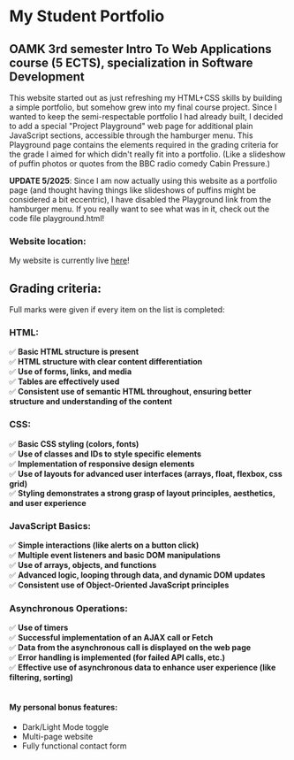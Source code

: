 # My Student Portfolio

## OAMK 3rd semester Intro To Web Applications course (5 ECTS), specialization in Software Development

This website started out as just refreshing my HTML+CSS skills by building a simple portfolio, but somehow grew into my final course project. Since I wanted to keep the semi-respectable portfolio I had already built, I decided to add a special "Project Playground" web page for additional plain JavaScript sections, accessible through the hamburger menu. This Playground page contains the elements required in the grading criteria for the grade I aimed for which didn't really fit into a portfolio. (Like a slideshow of puffin photos or quotes from the BBC radio comedy Cabin Pressure.) 

**UPDATE 5/2025**: Since I am now actually using this website as a portfolio page (and thought having things like slideshows of puffins might be considered a bit eccentric), I have disabled the Playground link from the hamburger menu. If you really want to see what was in it, check out the code file playground.html!

### Website location:

My website is currently live [here](https://sannatikk.github.io/web-portfolio/)!

## Grading criteria:

Full marks were given if every item on the list is completed:

### HTML:
✅ **Basic HTML structure is present**  
✅ **HTML structure with clear content differentiation**  
✅ **Use of forms, links, and media**  
✅ **Tables are effectively used**  
✅ **Consistent use of semantic HTML throughout, ensuring better structure and understanding of the content**  

### CSS:
✅ **Basic CSS styling (colors, fonts)**  
✅ **Use of classes and IDs to style specific elements**  
✅ **Implementation of responsive design elements**  
✅ **Use of layouts for advanced user interfaces (arrays, float, flexbox, css grid)**  
✅ **Styling demonstrates a strong grasp of layout principles, aesthetics, and user experience**   

### JavaScript Basics:
✅ **Simple interactions (like alerts on a button click)**    
✅ **Multiple event listeners and basic DOM manipulations**  
✅ **Use of arrays, objects, and functions**   
✅ **Advanced logic, looping through data, and dynamic DOM updates**  
✅ **Consistent use of Object-Oriented JavaScript principles**  

### Asynchronous Operations:
✅ **Use of timers**  
✅ **Successful implementation of an AJAX call or Fetch**  
✅ **Data from the asynchronous call is displayed on the web page**   
✅ **Error handling is implemented (for failed API calls, etc.)**  
✅ **Effective use of asynchronous data to enhance user experience (like filtering, sorting)**  <br><br>


#### My personal bonus features:

- Dark/Light Mode toggle
- Multi-page website
- Fully functional contact form
